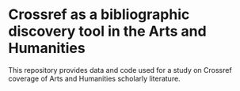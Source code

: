 # Crossref as a bibliographic discovery tool in the Arts and Humanities
This repository provides data and code used for a study on Crossref coverage of Arts and Humanities scholarly literature.
